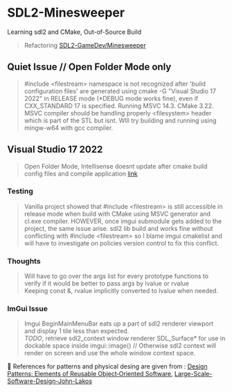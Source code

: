 # SDL2-Minesweeper
Learning sdl2 and CMake, Out-of-Source Build
> Refactoring [SDL2-GameDev/Minesweeper](https://github.com/guyllaumedemers/SDL2-GameDev/tree/master/SDL2-Minesweeper)

## Quiet Issue // Open Folder Mode only
> #include \<filestream> namespace is not recognized after 'build configuration files' are generated using cmake -G "Visual Studio 17 2022" in RELEASE mode (\*DEBUG mode works fine), even if CXX_STANDARD 17 is specified. Running MSVC 14.3. CMake 3.22. MSVC compiler should be handling properly \<filesystem> header which is part of the STL but isnt. WIll try building and running using mingw-w64 with gcc compiler.

## Visual Studio 17 2022
> Open Folder Mode, Intellisense doesnt update after cmake build config files and compile application [link](https://docs.microsoft.com/en-us/cpp/build/open-folder-projects-cpp?view=msvc-170)

### Testing
> Vanilla project showed that #include \<filestream> is still accessible in release mode when build with CMake using MSVC generator and cl.exe compiler. HOWEVER, once imgui submodule gets added to the project, the same issue arise. sdl2 lib build and works fine without conflicting with #include \<filestream> so I blame imgui cmakelist and will have to investigate on policies version control to fix this conflict.

### Thoughts
> Will have to go over the args list for every prototype functions to verify if it would be better to pass args by lvalue or rvalue</br>
> Keeping const &, rvalue implicitly converted to lvalue when needed.

### ImGui Issue
> Imgui BeginMainMenuBar eats up a part of sdl2 renderer viewport and display 1 tile less than expected.</br>
> *TODO*, retrieve sdl2_context window renderer SDL_Surface* for use in dockable space inside imgui::image() // Otherwise sdl2 context will render on screen and use the whole window context space.

💬 References for patterns and physical desing are given from : [Design Patterns: Elements of Reusable Object‑Oriented Software](https://www.amazon.ca/-/fr/Gamma-Erich-ebook/dp/B000SEIBB8), [Large-Scale-Software-Design-John-Lakos](https://www.amazon.ca/Large-Scale-Software-Design-John-Lakos/dp/0201633620)
